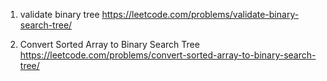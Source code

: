 1. validate binary tree
   https://leetcode.com/problems/validate-binary-search-tree/

2. Convert Sorted Array to Binary Search Tree
   https://leetcode.com/problems/convert-sorted-array-to-binary-search-tree/

